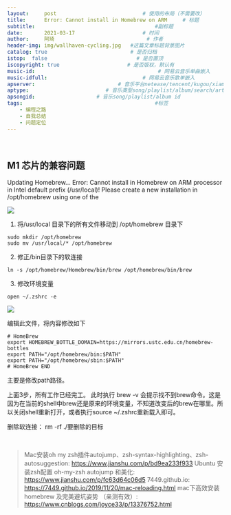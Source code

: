 ```yaml
---
layout:     post             				# 使用的布局（不需要改）
title:      Error: Cannot install in Homebrew on ARM 	 # 标题 
subtitle:    					  				#副标题
date:       2021-03-17  					# 时间
author:     阿琦                  			# 作者
header-img: img/wallhaven-cycling.jpg 	#这篇文章标题背景图片
catalog: true                        	# 是否归档
istop:  false                             # 是否置顶
iscopyright: true                      # 是否版权，默认有
music-id:                                        # 网易云音乐单曲嵌入
music-idfull:                               # 网易云音乐歌单嵌入
apserver:                           # 音乐平台netease/tencent/kugou/xiami/baidu
aptype:     	           		# 音乐类型song/playlist/album/search/artist
apsongid:                    # 音乐song/playlist/album id
tags:                              	           	#标签
    - 编程之路
    - 自我总结
    - 问题定位
---
```


&nbsp;
&nbsp;


##  M1 芯片的兼容问题

Updating Homebrew...
Error: Cannot install in Homebrew on ARM processor in Intel default prefix (/usr/local)!
Please create a new installation in /opt/homebrew using one of the

![](https://static01.imgkr.com/temp/72ce0ab9574942e0bf7e870b80e8d88e.png)

1. 将/usr/local 目录下的所有文件移动到 /opt/homebrew 目录下
``` linux
sudo mkdir /opt/homebrew
sudo mv /usr/local/* /opt/homebrew 
```

2. 修正/bin目录下的软连接
``` linux
ln -s /opt/homebrew/Homebrew/bin/brew /opt/homebrew/bin/brew
```

3. 修改环境变量
``` linux
open ~/.zshrc -e
```
![](https://static01.imgkr.com/temp/3df7300df8ec48088519f046fd28cb07.png)

编辑此文件，将内容修改如下
``` linux
# HomeBrew
export HOMEBREW_BOTTLE_DOMAIN=https://mirrors.ustc.edu.cn/homebrew-bottles
export PATH="/opt/homebrew/bin:$PATH"
export PATH="/opt/homebrew/sbin:$PATH"
# HomeBrew END

```

主要是修改path路径。

上面3步，所有工作已经完工。
此时执行 brew -v 会提示找不到brew命令。这是因为在当前的shell中brew还是原来的环境变量，不知道改变后的brew在哪里。所以关闭shell重新打开，或者执行source ~/.zshrc重新载入即可。

删除软连接：
rm -rf  ./要删除的目标

&nbsp;

> Mac安装oh my zsh插件autojump、zsh-syntax-highlighting、zsh-autosuggestion: https://www.jianshu.com/p/bd9ea233f933
> Ubuntu 安装zsh配置 oh-my-zsh autojump 和美化: https://www.jianshu.com/p/fc63d64c06d5
> 7449.github.io: https://7449.github.io/2019/11/20/mac-reloading.html
> mac下高效安装 homebrew 及完美避坑姿势 （亲测有效）: https://www.cnblogs.com/joyce33/p/13376752.html
